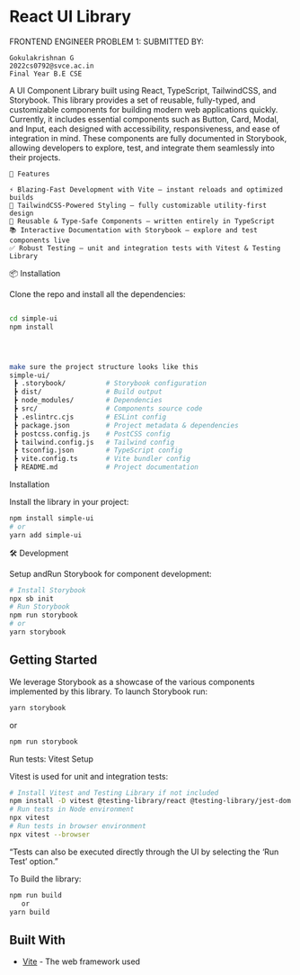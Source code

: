 # React UI Library

FRONTEND ENGINEER PROBLEM 1: 
SUBMITTED BY:
```
Gokulakrishnan G
2022cs0792@svce.ac.in
Final Year B.E CSE
```

A UI Component Library built using React, TypeScript, TailwindCSS, and Storybook. This library provides a set of reusable, fully-typed, and customizable components for building modern web applications quickly. Currently, it includes essential components such as Button, Card, Modal, and Input, each designed with accessibility, responsiveness, and ease of integration in mind.
These components are fully documented in Storybook, allowing developers to explore, test, and integrate them seamlessly into their projects.

```
🚀 Features

⚡ Blazing-Fast Development with Vite – instant reloads and optimized builds
🎨 TailwindCSS-Powered Styling – fully customizable utility-first design
🧩 Reusable & Type-Safe Components – written entirely in TypeScript
📚 Interactive Documentation with Storybook – explore and test components live
✅ Robust Testing – unit and integration tests with Vitest & Testing Library 
```

📦 Installation  

Clone the repo and install all the dependencies:  

```bash

cd simple-ui
npm install




make sure the project structure looks like this
simple-ui/
 ┣ .storybook/          # Storybook configuration
 ┣ dist/                # Build output
 ┣ node_modules/        # Dependencies
 ┣ src/                 # Components source code
 ┣ .eslintrc.cjs        # ESLint config
 ┣ package.json         # Project metadata & dependencies
 ┣ postcss.config.js    # PostCSS config
 ┣ tailwind.config.js   # Tailwind config
 ┣ tsconfig.json        # TypeScript config
 ┣ vite.config.ts       # Vite bundler config
 ┣ README.md            # Project documentation

```
Installation

Install the library in your project:
```bash
npm install simple-ui
# or
yarn add simple-ui
```

🛠 Development

Setup andRun Storybook for component development:
```bash
# Install Storybook
npx sb init
# Run Storybook
npm run storybook
# or
yarn storybook
```

## Getting Started

We leverage Storybook as a showcase of the various components implemented by this library.
To launch Storybook run:

```bash
yarn storybook
```

or

```bash
npm run storybook
```

Run tests:
Vitest Setup

Vitest is used for unit and integration tests:
```bash
# Install Vitest and Testing Library if not included
npm install -D vitest @testing-library/react @testing-library/jest-dom
# Run tests in Node environment
npx vitest
# Run tests in browser environment
npx vitest --browser
```
“Tests can also be executed directly through the UI by selecting the ‘Run Test’ option.”

To Build the library:
```bash
npm run build
   or
yarn build
```

## Built With

- [Vite](https://vitejs.dev/) - The web framework used

